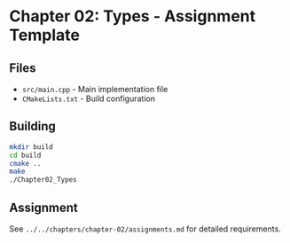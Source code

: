 # Chapter 02: Types - Assignment Template

## Files
- `src/main.cpp` - Main implementation file
- `CMakeLists.txt` - Build configuration

## Building
```bash
mkdir build
cd build
cmake ..
make
./Chapter02_Types
```

## Assignment
See `../../chapters/chapter-02/assignments.md` for detailed requirements.
